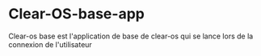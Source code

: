 # Clear-OS-base-app

Clear-os base est l'application de base de clear-os qui se lance lors de la connexion de l'utilisateur
